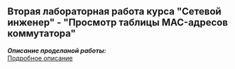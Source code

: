 ## Вторая лабораторная работа курса "Сетевой инженер" - "Просмотр таблицы MAC-адресов коммутатора"      
___Описание проделаной работы:___  
[Подробное описание](description.md)  
